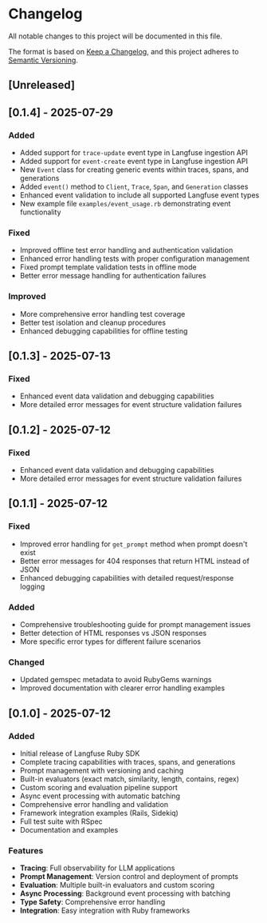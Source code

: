 # Changelog

All notable changes to this project will be documented in this file.

The format is based on [Keep a Changelog](https://keepachangelog.com/en/1.0.0/),
and this project adheres to [Semantic Versioning](https://semver.org/spec/v2.0.0.html).

## [Unreleased]

## [0.1.4] - 2025-07-29

### Added
- Added support for `trace-update` event type in Langfuse ingestion API
- Added support for `event-create` event type in Langfuse ingestion API
- New `Event` class for creating generic events within traces, spans, and generations
- Added `event()` method to `Client`, `Trace`, `Span`, and `Generation` classes
- Enhanced event validation to include all supported Langfuse event types
- New example file `examples/event_usage.rb` demonstrating event functionality

### Fixed
- Improved offline test error handling and authentication validation
- Enhanced error handling tests with proper configuration management
- Fixed prompt template validation tests in offline mode
- Better error message handling for authentication failures

### Improved
- More comprehensive error handling test coverage
- Better test isolation and cleanup procedures
- Enhanced debugging capabilities for offline testing

## [0.1.3] - 2025-07-13

### Fixed
- Enhanced event data validation and debugging capabilities
- More detailed error messages for event structure validation failures

## [0.1.2] - 2025-07-12

### Fixed
- Enhanced event data validation and debugging capabilities
- More detailed error messages for event structure validation failures

## [0.1.1] - 2025-07-12

### Fixed
- Improved error handling for `get_prompt` method when prompt doesn't exist
- Better error messages for 404 responses that return HTML instead of JSON
- Enhanced debugging capabilities with detailed request/response logging

### Added
- Comprehensive troubleshooting guide for prompt management issues
- Better detection of HTML responses vs JSON responses
- More specific error types for different failure scenarios

### Changed
- Updated gemspec metadata to avoid RubyGems warnings
- Improved documentation with clearer error handling examples

## [0.1.0] - 2025-07-12

### Added
- Initial release of Langfuse Ruby SDK
- Complete tracing capabilities with traces, spans, and generations
- Prompt management with versioning and caching
- Built-in evaluators (exact match, similarity, length, contains, regex)
- Custom scoring and evaluation pipeline support
- Async event processing with automatic batching
- Comprehensive error handling and validation
- Framework integration examples (Rails, Sidekiq)
- Full test suite with RSpec
- Documentation and examples

### Features
- **Tracing**: Full observability for LLM applications
- **Prompt Management**: Version control and deployment of prompts
- **Evaluation**: Multiple built-in evaluators and custom scoring
- **Async Processing**: Background event processing with batching
- **Type Safety**: Comprehensive error handling
- **Integration**: Easy integration with Ruby frameworks 